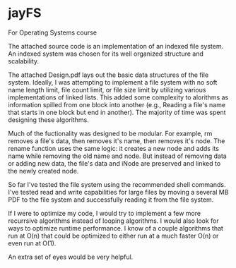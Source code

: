 # jayFS

For Operating Systems course

The attached source code is an implementation of an indexed file system.  An indexed system was chosen for its well organized structure and scalability.

The attached Design.pdf lays out the basic data structures of the file system.  Ideally, I was attempting to implement a file system with no soft name length limit, file count limit, or file size limit by utilizing various implementations of linked lists.  This added some complexity to alorithms as information spilled from one block into another (e.g., Reading a file's name that starts in one block but end in another).  The majority of time was spent designing these algorithms.

Much of the fuctionality was designed to be modular.  For example, rm removes a file's data, then removes it's name, then removes it's node.  The rename function uses the same logic: it creates a new node and adds its name while removing the old name and node.  But instead of removing data or adding new data, the file's data and iNode are preserved and linked to the newly created node.

So far I've tested the file system using the recommended shell commands.  I've tested read and write capabilities for large files by moving a several MB PDF to the file system and successfully reading it from the file system.

If I were to optimize my code, I would try to implement a few more recurrsive algorithms instead of looping algorithms.  I would also look for ways to optimize runtime performance.  I know of a couple algorithms that run at O(n) that could be optimized to either run at a much faster O(n) or even run at O(1).

An extra set of eyes would be very helpful.
